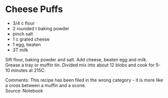# Cheese Puffs

* 3/4 c flour
* 2 rounded t baking powder
* pinch salt
* 1 c grated cheese
* 1 egg, beaten
* 3T milk

Sift flour, baking powder and salt.  Add cheese, beaten egg and milk.  
Grease a tray or muffin tin.  Divided mix into about 12 blobs and cook for 5-10 minutes at 215C.


Comments: This recipe has been filed in the wrong category - it is more like a cross between a  muffin and a scone.  
Source: Notebook

